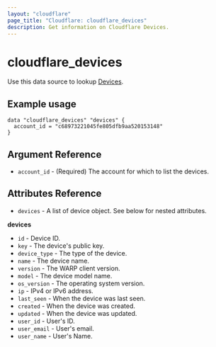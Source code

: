 ```yaml
---
layout: "cloudflare"
page_title: "Cloudflare: cloudflare_devices"
description: Get information on Cloudflare Devices.
---
```


# cloudflare_devices

Use this data source to lookup [Devices][1].

## Example usage

```hcl
data "cloudflare_devices" "devices" {
  account_id = "c68973221045fe805dfb9aa520153148"
}
```

## Argument Reference

- `account_id` - (Required) The account for which to list the devices.

## Attributes Reference

- `devices` - A list of device object. See below for nested attributes.

**devices**

- `id` - Device ID.
- `key` - The device's public key.
- `device_type` - The type of the device.
- `name` - The device name.
- `version` - The WARP client version.
- `model` - The device model name.
- `os_version` - The operating system version.
- `ip` - IPv4 or IPv6 address.
- `last_seen` - When the device was last seen.
- `created` - When the device was created.
- `updated` - When the device was updated.
- `user_id` - User's ID.
- `user_email` - User's email.
- `user_name` - User's Name.

[1]: https://api.cloudflare.com/#devices-list-devices
